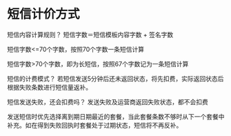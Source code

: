 # 短信计价方式 
短信内容计算规则？
短信字数＝短信模板内容字数 + 签名字数

短信字数<=70个字数，按照70个字数一条短信计算

短信字数>70个字数，即为长短信，按照67个字数记为一条短信计算

短信的计费模式？
若短信发送5分钟后还未返回状态，将先扣费，实际返回状态后根据失败条数进行短信量返补。

短信发送失败，还会扣费吗？
发送失败及运营商返回失败状态，都不会扣费

发送短信时优先选择离到期日期最近的套餐，当此套餐条数不够时从下一个套餐中补充。如在得到失败回执时套餐处于过期状态，短信将不再反补。
